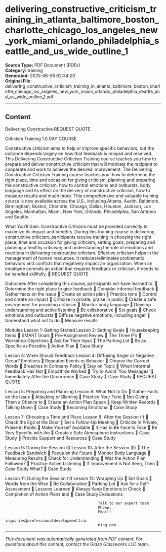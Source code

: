 ﻿# delivering_constructive_criticism_training_in_atlanta_baltimore_boston_charlotte_chicago_los_angeles_new_york_miami_orlando_philadelphia_seattle_and_us_wide_outline_1

**Source Type:** PDF Document (PDFs)  
**Category:** training  
**Generated:** 2025-06-26 02:34:00  
**Original File:** delivering_constructive_criticism_training_in_atlanta_baltimore_boston_charlotte_chicago_los_angeles_new_york_miami_orlando_philadelphia_seattle_and_us_wide_outline_1.pdf

---

## Content

Delivering
Constructive                                                                REQUEST QUOTE

Criticism
Training
                                                                            1.0 DAY COURSE




Constructive criticism aims to help or improve specific behaviors, but the
outcome depends largely on how that feedback is relayed and received. This
Delivering Constructive Criticism Training course teaches you how to prepare
and deliver constructive criticism that will motivate the recipient to cooperate
and work to achieve the desired improvement.
The Delivering Constructive Criticism Training course teaches you: how to
determine the right place, time and occasion for giving criticism, planning and
preparing the constructive criticism, how to control emotions and outbursts,
body language and its effect on the delivery of constructive criticism, how to
measure results and much more.
This comprehensive and valuable training course is now available across the
U.S., including Atlanta, Austin, Baltimore, Birmingham, Boston, Charlotte,
Chicago, Dallas, Houston, Jackson, Los Angeles, Manhattan, Miami, New York,
Orlando, Philadelphia, San Antonio and Seattle.




What You’ll Gain:
Constructive Criticism must be provided correctly to maximize its impact and benefits.
During this training course in delivering constructive criticism, participants receive training in
choosing the right place, time and occasion for giving criticism; setting goals; preparing and
planning a healthy criticism; and understanding the role of emotions and reactions in
delivering constructive criticism.
Effective criticism helps in the management of human resources. It reduces/eliminates
problematic behaviors and conflicts that negatively impact an organization. When an
employee commits an action that requires feedback or criticism, it needs to be handled
skillfully.
                                                                           REQUEST QUOTE




Outcomes
After completing this course, participants will have learned to:
    Determine the right place to give feedback
    Consider informal feedback
    Gather facts on the issue
    Create an action plan
    Practice tone
    Control and create an impact
    Criticize in private, praise in public
    Create a safe environment for providing criticism
    Monitor body language
    Develop understanding and active listening
    Be collaborative
    Set goals
    Check emotions and outbursts
    Diffuse negative emotions, including anger
    Understand what not to do
    Measure results




Modules
 Lesson 1: Getting Started               Lesson 2: Setting Goals
    Housekeeping Items                      SMART Goals
    Pre-Assignment Review                   The Three P's
    Workshop Objectives                     Ask for Their Input
    The Parking Lot                         Be as Specific as Possible
    Action Plan                             Case Study


Lesson 3: When Should Feedback           Lesson 4: Diffusing Anger or Negative
Occur?                                   Emotions
    Repeated Events or Behavior             Choose the Correct Words
    Breaches in Company Policy              Stay on Topic
    When Informal Feedback Has Not          Empathize
      Worked                                 Try to Avoid 'You Messages'
    Immediately After the Occurrence        Case Study
    Case Study
                                                                             REQUEST QUOTE




Lesson 5: Preparing and Planning             Lesson 6: What Not to Do
   Gather Facts on the Issue                    Attacking or Blaming
   Practice Your Tone                           Not Giving Them a Chance to
   Create an Action Plan                          Speak
   Keep Written Records                         Talking Down
   Case Study                                   Becoming Emotional
                                                 Case Study


Lesson 7: Choosing a Time and Place          Lesson 8: After the Session (I)
   Check the Ego at the Door                    Set a Follow-Up Meeting
   Criticize in Private, Praise in Public       Make Yourself Available
   It Has to Be Face to Face                    Be Very Specific with the
   Create a Safe Atmosphere                       Instructions
   Case Study                                   Provide Support and Resources
                                                 Case Study


Lesson 9: During the Session (I)             Lesson 10: After the Session (II)
   The Feedback Sandwich                        Focus on the Future
   Monitor Body Language                        Measuring Results
   Check for Understanding                      Was the Action Plan Followed?
   Practice Active Listening                    If Improvement is Not Seen, Then
   Case Study                                     What?
                                                 Case Study


Lesson 11: During the Session (II)           Lesson 12: Wrapping Up
   Set Goals                                    Words from the Wise
   Be Collaborative                             Parking Lot
   Ask for a Self-Assessment                    Lessons Learned
   Always Keep Emotions in Check                Completion of Action Plans and
   Case Study                                     Evaluations




                                              Talk to our expert team
                                              Phone:
                                              Email:
                                              inquiries@professionaldevelopmenttrai
                                              ning.com

---

*This document was automatically generated from PDF content. For questions about this content, contact the Glaze Glassworks LLC team.*
